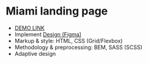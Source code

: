 # Miami landing page
- [DEMO LINK](https://tanyakovchuk.github.io/Miami/)
- Implement [Design (Figma)](https://www.figma.com/file/nHz8bflIwJaWP3P99vKTH5/miami_home_new?node-id=16033%3A3)
- Markup & style: HTML, CSS (Grid/Flexbox)
- Methodology & preprocessing: BEM, SASS (SCSS)
- Adaptive design

